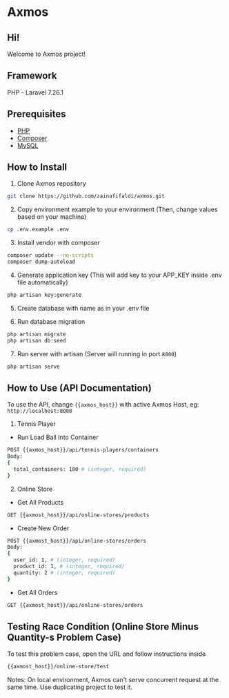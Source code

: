 # Axmos

## Hi!
Welcome to Axmos project!

## Framework
PHP - Laravel 7.26.1

## Prerequisites
- [PHP](https://www.php.net/downloads.php)
- [Composer](https://getcomposer.org/)
- [MySQL](https://www.mysql.com/)

## How to Install
1. Clone Axmos repository
``` sh
git clone https://github.com/zainafifaldi/axmos.git
```

2. Copy environment example to your environment (Then, change values based on your machine)
``` sh
cp .env.example .env
```

3. Install vendor with composer
``` sh
composer update --no-scripts
composer dump-autoload
```

4. Generate application key (This will add key to your APP_KEY inside .env file automatically)
``` sh
php artisan key:generate
```

5. Create database with name as in your .env file

6. Run database migration
``` sh
php artisan migrate
php artisan db:seed
```

7. Run server with artisan (Server will running in port `8000`)
``` sh
php artisan serve
```

## How to Use (API Documentation)
To use the API, change `{{axmos_host}}` with active Axmos Host, eg: `http://localhost:8000`
1. Tennis Player
* Run Load Ball Into Container
``` sh
POST {{axmos_host}}/api/tennis-players/containers
Body:
{
  total_containers: 100 # (integer, required)
}
```

2. Online Store
* Get All Products
``` sh
GET {{axmost_host}}/api/online-stores/products
```

* Create New Order
``` sh
POST {{axmost_host}}/api/online-stores/orders
Body:
{
  user_id: 1, # (integer, required)
  product_id: 1, # (integer, required)
  quantity: 2 # (integer, required)
}
```

* Get All Orders
``` sh
GET {{axmost_host}}/api/online-stores/orders
```

## Testing Race Condition (Online Store Minus Quantity-s Problem Case)
To test this problem case, open the URL and follow instructions inside
``` sh
{{axmost_host}}/online-store/test
```
Notes: On local environment, Axmos can't serve concurrent request at the same time. Use duplicating project to test it.
